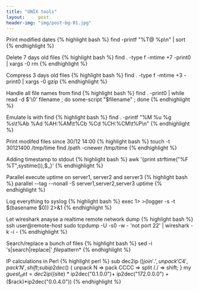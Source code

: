 ```yaml
---
title: "UNIX tools"
layout:     post
header-img: "img/post-bg-01.jpg"
---
```


Print modified dates
{% highlight bash %}
find -printf "%T@ %p\n" | sort
{% endhighlight %}

Delete 7 days old files
{% highlight bash %}
find . -type f -mtime +7 -print0 | xargs -0 rm
{% endhighlight %}

Compress 3 days old files
{% highlight bash %}
find . -type f -mtime +3 -print0 | xargs -0 gzip
{% endhighlight %}

Handle all file names from find
{% highlight bash %}
find . -print0 | while read -d $'\0' filename  ; do some-script "$filename" ; done
{% endhighlight %}

Emulate ls with find
{% highlight bash %}
find . -printf "%M %u %g %s\t%Ab %Ad %AH:%AM\t%Cb %Cd %CH:%CM\t%P\n"
{% endhighlight %}

Print modifed files since 30/12 14:00
{% highlight bash %}
touch -t 30121400  /tmp/time find /path -cnewer /tmp/time
{% endhighlight %}

Adding timestamp to stdout
{% highlight bash %}
awk '{print strftime("%F %T",systime()),$_}'
{% endhighlight %}

Parallel execute uptime on server1, server2 and server3
{% highlight bash %}
parallel --tag --nonall -S server1,server2,server3 uptime
{% endhighlight %}

Log everything to syslog
{% highlight bash %}
exec 1> >(logger -s -t $(basename $0)) 2>&1
{% endhighlight %}

Let wireshark anayse a realtime remote network dump
{% highlight bash %}
ssh user@remote-host sudo tcpdump -U -s0 -w - 'not port 22' | wireshark -k -i -
{% endhighlight %}

Search/replace a bunch of files
{% highlight bash %}
sed -i 's|search|replace|' *file*pattern*
{% endhighlight %}

IP calculations in Perl
{% highlight perl %}
sub dec2ip ($) { join '.', unpack 'C4', pack 'N', shift; }
sub ip2dec ($) { unpack N => pack CCCC => split /\./ => shift; }
my $guest_net=dec2ip( ($site) * ip2dec("0.1.0.0")+ 
	ip2dec("172.0.0.0") + ($rack)*ip2dec("0.0.4.0"))
{% endhighlight %}
